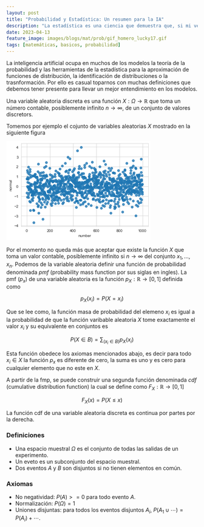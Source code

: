 ```yaml
---
layout: post
title: "Probabilidad y Estadística: Un resumen para la IA"
description: "La estadística es una ciencia que demuestra que, si mi vecino tiene dos coches y yo ninguno, los dos tenemos uno."
date: 2023-04-13
feature_image: images/blogs/mat/prob/gif_homero_lucky17.gif    
tags: [matemáticas, basicos, probabilidad]
---
```

La inteligencia artificial ocupa en muchos de los modelos la teoría de la probabilidad y las herramientas de la estadística para la aproximación de funciones de distribución, la identificación de distribuciones o la trasnformación. Por ello es casual toparnos con muchas definiciones que debemos tener presente para llevar un mejor entendimiento en los modelos.
<!--more-->

Una variable aleatoria discreta es una función $X: \Omega \to \mathbb{R}$ que toma un número contable, posiblemente infinito $n\to\infty$, de un conjunto de valores discretors.

Tomemos por ejemplo el cojunto de variables aleatorias $X$ mostrado en la siguiente figura

![Varibale aleatoria](../images/blogs/mat/prob/var_ale.png)

Por el momento no queda más que aceptar que existe la función $X$ que toma un valor contable, posiblemente infinito si $n\to \infty$ del conjunto $x_1, ..., x_n$. Podemos de la variable aleatoria definir una función de probabilidad denominada *pmf* (probability mass function por sus siglas en ingles). La pmf ($p_x$) de una variable aleatoria es la función $p_X: \mathbb{R} \to [0,1]$ definida como 

$$
p_X(x_i) = P(X = x_i)
$$

Que se lee como, la función masa de probabilidad del elemeno $x_i$ es igual a la probabilidad de que la función varibable aleatoria $X$ tome exactamente el valor $x_i$ y su equivalente en conjuntos es 

$$
P(X\in B) = \sum_(x_i\in B)p_X(x_i)
$$

Esta función obedece los axiomas mencionados abajo, es decir para todo $x_i \in X$ la función $p_x$ es diferente de cero, la suma es uno y es cero para cualquier elemento que no este en $X$. 

A partir de la fmp, se puede construir una segunda función denominada *cdf* (cumulative distribution function) la cual se define como $F_X:\mathbb{R}\to[0,1]$

$$
F_X(x) = P(X\leq x)
$$

La función cdf de una variable aleatoria discreta es continua por partes por la derecha.
### Definiciones
- Una espacio muestral $\Omega$ es el conjunto de todas las salidas de un experimento.
- Un eveto es un subconjunto del espacio muestral.
- Dos eventos $A$ y $B$ son disjuntos si no tienen elementos en común. 


### Axiomas
- No negatividad: $P(A) >= 0$ para todo evento $A$.
- Normalización: $P(\Omega) = 1$
- Uniones disjuntas: para todos los eventos disjuntos $A_i$,  $P(A_1 \cup \cdots) = P(A_i) + \cdots$. 